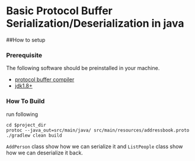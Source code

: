 # Basic Protocol Buffer Serialization/Deserialization in java

##How to setup
### Prerequisite
The following software should be preinstalled in your machine.
* [protocol buffer compiler](https://github.com/protocolbuffers/protobuf/releases)
* [jdk1.8+](https://openjdk.java.net/install/)

### How To Build
run following
```shell
cd $project_dir
protoc --java_out=src/main/java/ src/main/resources/addressbook.proto
./gradlew clean build
```

`AddPerson` class show how we can serialize it and `ListPeople` class show how we can deserialize it back. 